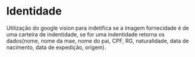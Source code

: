 # Identidade

Utilização do google vision para indetifica se a imagem fornecidade é de uma carteira de indentidade, se for uma indentidade retorna os dados(nome, nome da mae, nome do pai, CPF, RG, naturalidade, data de nacimento, data de expedição, origem).